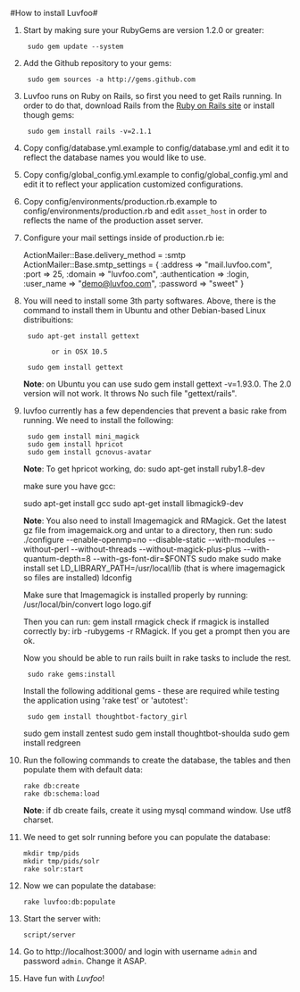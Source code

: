 #How to install Luvfoo#

1. Start by making sure your RubyGems are version 1.2.0 or greater:

        sudo gem update --system

2. Add the Github repository to your gems:

        sudo gem sources -a http://gems.github.com

3. Luvfoo runs on Ruby on Rails, so first you need to get Rails running. In order to do that, download Rails from the [Ruby on Rails site] or install though gems:

        sudo gem install rails -v=2.1.1

4. Copy config/database.yml.example to config/database.yml and edit it to reflect the database names you would like to 
   use.

5. Copy config/global_config.yml.example to config/global_config.yml and edit it to reflect your application 
   customized configurations.

6. Copy config/environments/production.rb.example to config/environments/production.rb and edit `asset_host` in order 
   to reflects the name of the production asset server.

7. Configure your mail settings inside of production.rb ie:

    ActionMailer::Base.delivery_method = :smtp
    ActionMailer::Base.smtp_settings = {
      :address => "mail.luvfoo.com",
      :port => 25,
      :domain => "luvfoo.com",
      :authentication => :login,
      :user_name => "demo@luvfoo.com",
      :password => "sweet"
    }

8. You will need to install some 3th party softwares. Above, there is the command to install them in Ubuntu and other 
   Debian-based Linux distribuitions:

        sudo apt-get install gettext
        
              or in OSX 10.5
              
        sudo gem install gettext

   **Note**: on Ubuntu you can use sudo gem install gettext -v=1.93.0. The 2.0 version will not work. It throws No such file "gettext/rails".

9. luvfoo currently has a few dependencies that prevent a basic rake from running. We need to install the following:

        sudo gem install mini_magick
        sudo gem install hpricot
        sudo gem install gcnovus-avatar
        
   **Note**: To get hpricot working, do: sudo apt-get install ruby1.8-dev
    
    make sure you have gcc: 
    
    sudo apt-get install gcc
    sudo apt-get install libmagick9-dev
    
   **Note**: You also need to install Imagemagick and RMagick. Get the latest gz file from imagemaick.org and untar to a directory, then run:
    sudo ./configure --enable-openmp=no --disable-static --with-modules --without-perl --without-threads --without-magick-plus-plus --with-quantum-depth=8  --with-gs-font-dir=$FONTS
    sudo make
    sudo make install
    set LD_LIBRARY_PATH=/usr/local/lib (that is where imagemagick so files are installed)
    ldconfig
    
    Make sure that Imagemagick is installed properly by running:
    /usr/local/bin/convert logo logo.gif
    
    Then you can run: gem install rmagick
    check if rmagick is installed correctly by:
    irb -rubygems -r RMagick. If you get a prompt then you are ok.
        
    Now you should be able to run rails built in rake tasks to include the rest.
        
        sudo rake gems:install
    
    Install the following additional gems - these are required while testing the application using 'rake test' or 'autotest':
    
    	sudo gem install thoughtbot-factory_girl 
	sudo gem install zentest
	sudo gem install thoughtbot-shoulda
	sudo gem install redgreen

10. Run the following commands to create the database, the tables and then populate them with default data:

        rake db:create
        rake db:schema:load
    **Note**: if db create fails, create it using mysql command window. Use utf8 charset.
        
11. We need to get solr running before you can populate the database:

        mkdir tmp/pids
        mkdir tmp/pids/solr
        rake solr:start

12. Now we can populate the database:

        rake luvfoo:db:populate

13. Start the server with:

        script/server

14. Go to http://localhost:3000/ and login with username `admin` and password `admin`. Change it ASAP.

15. Have fun with *Luvfoo*!

  [Ruby on Rails site]: http://www.rubyonrails.com/  "Ruby on Rails official site"

